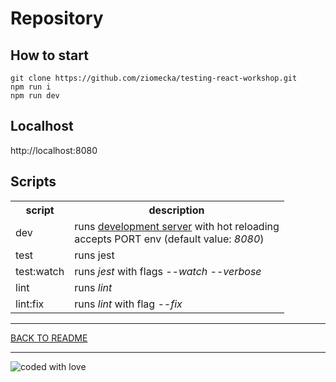 # Repository

## How to start

```
git clone https://github.com/ziomecka/testing-react-workshop.git
npm run i
npm run dev
```

## Localhost

http://localhost:8080

## Scripts

<table>
<tr><th>script</th><th>description</th></tr>
<tr><td>dev</td><td>runs <a href="http://localhost:8080">development server</a> with hot reloading<br>accepts PORT env (default value: <i>8080</i>)</td></tr>
<tr><td>test</td><td>runs jest</td></tr>
<tr><td>test:watch</td><td>runs <i>jest</i> with flags <i>--watch --verbose</i></td></tr>
<tr><td>lint</td><td>runs <i>lint</i></td></tr>
<tr><td>lint:fix</td><td>runs <i>lint</i> with flag <i>--fix</i></td></tr>
</table>

---

[BACK TO README](../README.md#Testing-React-Workshop)

---

![coded with love](https://img.shields.io/static/v1?label=coded%20with&message=love&color=a53860)
